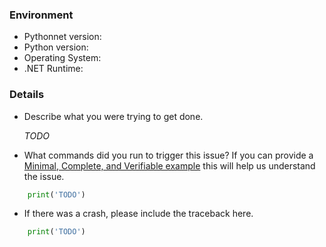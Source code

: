 ### Environment

-   Pythonnet version:
-   Python version:
-   Operating System:
-   .NET Runtime:

### Details

-   Describe what you were trying to get done.

    _TODO_

-   What commands did you run to trigger this issue? If you can provide a
    [Minimal, Complete, and Verifiable example](http://stackoverflow.com/help/mcve)
    this will help us understand the issue.

```python
    print('TODO')
```

-   If there was a crash, please include the traceback here.

```python
    print('TODO')
```
